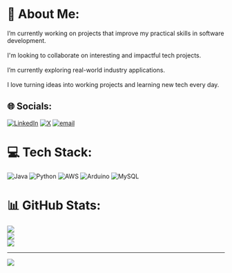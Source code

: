 # 💫 About Me:
I’m currently working on projects that improve my practical skills in software development.<br><br>I'm looking to collaborate on interesting and impactful tech projects.<br><br>I’m currently exploring real-world industry applications.<br><br>I love turning ideas into working projects and learning new tech every day.


## 🌐 Socials:
[![LinkedIn](https://img.shields.io/badge/LinkedIn-%230077B5.svg?logo=linkedin&logoColor=white)](https://linkedin.com/in/https://www.linkedin.com/in/sharanya-t-s-711958295) [![X](https://img.shields.io/badge/X-black.svg?logo=X&logoColor=white)](https://x.com/https://x.com/Sharanya_T_S?t=VzCVqCiBFZb1oVExCuyGTA&s=09) [![email](https://img.shields.io/badge/Email-D14836?logo=gmail&logoColor=white)](mailto:sharanyats7@gmail.com) 

# 💻 Tech Stack:
![Java](https://img.shields.io/badge/java-%23ED8B00.svg?style=flat-square&logo=openjdk&logoColor=white) ![Python](https://img.shields.io/badge/python-3670A0?style=flat-square&logo=python&logoColor=ffdd54) ![AWS](https://img.shields.io/badge/AWS-%23FF9900.svg?style=flat-square&logo=amazon-aws&logoColor=white) ![Arduino](https://img.shields.io/badge/-Arduino-00979D?style=flat-square&logo=Arduino&logoColor=white) ![MySQL](https://img.shields.io/badge/mysql-4479A1.svg?style=flat-square&logo=mysql&logoColor=white)
# 📊 GitHub Stats:
![](https://github-readme-stats.vercel.app/api?username=sharanyats&theme=vue-dark&hide_border=false&include_all_commits=true&count_private=true)<br/>
![](https://nirzak-streak-stats.vercel.app/?user=sharanyats&theme=vue-dark&hide_border=false)<br/>
![](https://github-readme-stats.vercel.app/api/top-langs/?username=sharanyats&theme=vue-dark&hide_border=false&include_all_commits=true&count_private=true&layout=compact)

---
[![](https://visitcount.itsvg.in/api?id=sharanyats&icon=0&color=0)](https://visitcount.itsvg.in)

